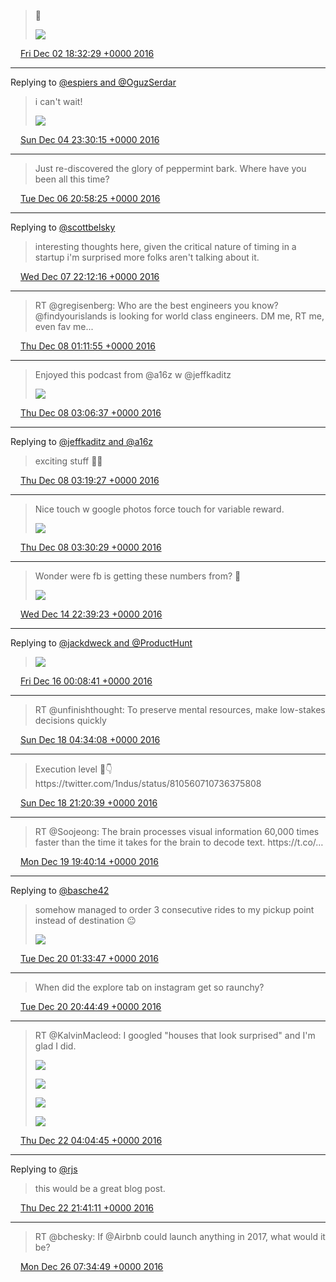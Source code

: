 > 🤔 
> 
> ![](../../media/804755130050457601-CysQhQMWgAEZE4u.jpg)

<img src="../../media/tweet.ico" width="12" /> [Fri Dec 02 18:32:29 +0000 2016](https://twitter.com/adambreckler/status/804755130050457601)

----

Replying to [@espiers and @OguzSerdar](https://twitter.com/espiers/status/804427596263890944)

> i can't wait\! 
> 
> ![](../../media/805554842814935041-Cy3n22pUAAEHlsH.jpg)

<img src="../../media/tweet.ico" width="12" /> [Sun Dec 04 23:30:15 +0000 2016](https://twitter.com/adambreckler/status/805554842814935041)

----

> Just re\-discovered the glory of peppermint bark\. Where have you been all this time?

<img src="../../media/tweet.ico" width="12" /> [Tue Dec 06 20:58:25 +0000 2016](https://twitter.com/adambreckler/status/806241407392301057)

----

Replying to [@scottbelsky](https://twitter.com/scottbelsky/status/806614657150484480)

> interesting thoughts here, given the critical nature of timing in a startup i'm surprised more folks aren't talking about it\.

<img src="../../media/tweet.ico" width="12" /> [Wed Dec 07 22:12:16 +0000 2016](https://twitter.com/adambreckler/status/806622382530015232)

----

> RT @gregisenberg: Who are the best engineers you know? @findyourislands is looking for world class engineers\. DM me, RT me, even fav me\.\.\.

<img src="../../media/tweet.ico" width="12" /> [Thu Dec 08 01:11:55 +0000 2016](https://twitter.com/adambreckler/status/806667590131036161)

----

> Enjoyed this podcast from @a16z w @jeffkaditz 
> 
> ![](../../media/806696456170061824-CzH2JqaUkAAByFL.jpg)

<img src="../../media/tweet.ico" width="12" /> [Thu Dec 08 03:06:37 +0000 2016](https://twitter.com/adambreckler/status/806696456170061824)

----

Replying to [@jeffkaditz and @a16z](https://twitter.com/jeffkaditz/status/806699543311978496)

> exciting stuff 🙏🏻

<img src="../../media/tweet.ico" width="12" /> [Thu Dec 08 03:19:27 +0000 2016](https://twitter.com/adambreckler/status/806699684718735360)

----

> Nice touch w google photos force touch for variable reward\. 
> 
> ![](../../media/806702461234724865-CzH7nOhVIAERhiC.jpg)

<img src="../../media/tweet.ico" width="12" /> [Thu Dec 08 03:30:29 +0000 2016](https://twitter.com/adambreckler/status/806702461234724865)

----

> Wonder were fb is getting these numbers from? 🤔 
> 
> ![](../../media/809165918718738432-Czq8HEmXAAEmung.jpg)

<img src="../../media/tweet.ico" width="12" /> [Wed Dec 14 22:39:23 +0000 2016](https://twitter.com/adambreckler/status/809165918718738432)

----

Replying to [@jackdweck and @ProductHunt](https://twitter.com/jackdweck/status/809550515059179520)

> ![](../../media/809550780835336192-CzwaIdBWQAAGyIl.jpg)

<img src="../../media/tweet.ico" width="12" /> [Fri Dec 16 00:08:41 +0000 2016](https://twitter.com/adambreckler/status/809550780835336192)

----

> RT @unfinishthought: To preserve mental resources, make low\-stakes decisions quickly

<img src="../../media/tweet.ico" width="12" /> [Sun Dec 18 04:34:08 +0000 2016](https://twitter.com/adambreckler/status/810342358667538432)

----

> Execution level 💯👇 https://twitter\.com/1ndus/status/810560710736375808

<img src="../../media/tweet.ico" width="12" /> [Sun Dec 18 21:20:39 +0000 2016](https://twitter.com/adambreckler/status/810595655991164928)

----

> RT @Soojeong: The brain processes visual information 60,000 times faster than the time it takes for the brain to decode text\. https://t\.co/…

<img src="../../media/tweet.ico" width="12" /> [Mon Dec 19 19:40:14 +0000 2016](https://twitter.com/adambreckler/status/810932772701278208)

----

Replying to [@basche42](https://twitter.com/basche42/status/811020959138222081)

> somehow managed to order 3 consecutive rides to my pickup point instead of destination 😐 
> 
> ![](../../media/811021750351761408-C0FT-JKXEAAV4rK.jpg)

<img src="../../media/tweet.ico" width="12" /> [Tue Dec 20 01:33:47 +0000 2016](https://twitter.com/adambreckler/status/811021750351761408)

----

> When did the explore tab on instagram get so raunchy?

<img src="../../media/tweet.ico" width="12" /> [Tue Dec 20 20:44:49 +0000 2016](https://twitter.com/adambreckler/status/811311414363074560)

----

> RT @KalvinMacleod: I googled "houses that look surprised" and I'm glad I did\. 
> 
> ![](../../media/811784514728906752-C0FYkg7XEAEtAjk.jpg)
> 
> ![](../../media/811784514728906752-C0FYk0yWgAA3A8T.jpg)
> 
> ![](../../media/811784514728906752-C0FYljYW8AAOdPK.jpg)
> 
> ![](../../media/811784514728906752-C0FYlxLXAAAPIAI.jpg)

<img src="../../media/tweet.ico" width="12" /> [Thu Dec 22 04:04:45 +0000 2016](https://twitter.com/adambreckler/status/811784514728906752)

----

Replying to [@rjs](https://twitter.com/rjs/status/812043089032269824)

> this would be a great blog post\.

<img src="../../media/tweet.ico" width="12" /> [Thu Dec 22 21:41:11 +0000 2016](https://twitter.com/adambreckler/status/812050377923145728)

----

> RT @bchesky: If @Airbnb could launch anything in 2017, what would it be?

<img src="../../media/tweet.ico" width="12" /> [Mon Dec 26 07:34:49 +0000 2016](https://twitter.com/adambreckler/status/813286931513475073)